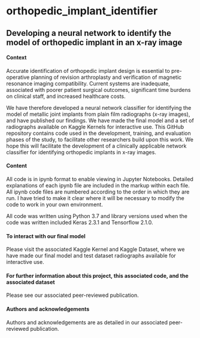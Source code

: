 # orthopedic_implant_identifier
## Developing a neural network to identify the model of orthopedic implant in an x-ray image

#### Context

Accurate identification of orthopedic implant design is essential to pre-operative planning of revision arthroplasty and verification of magnetic resonance imaging compatibility. Current systems are inadequate, associated with poorer patient surgical outcomes, significant time burdens on clinical staff, and increased healthcare costs.

We have therefore developed a neural network classifier for identifying the model of metallic joint implants from plain film radiographs (x-ray images), and have published our findings. We have made the final model and a set of radiographs available on Kaggle Kernels for interactive use.  This GitHub repository contains code used in the development, training, and evaluation phases of the study, to facilitate other researchers build upon this work.  We hope this will facilitate the development of a clinically applicable network classifier for identifying orthopedic implants in x-ray images.

#### Content

All code is in ipynb format to enable viewing in Jupyter Notebooks.  Detailed explanations of each ipynb file are included in the markup within each file.  All ipynb code files are numbered according to the order in which they are run.  I have tried to make it clear where it will be necessary to modify the code to work in your own environment.

All code was written using Python 3.7 and library versions used when the code was written included Keras 2.3.1 and Tensorflow 2.1.0.

#### To interact with our final model

Please visit the associated Kaggle Kernel and Kaggle Dataset, where we have made our final model and test dataset radiographs available for interactive use.

#### For further information about this project, this associated code, and the associated dataset

Please see our associated peer-reviewed publication.

#### Authors and acknowledgements

Authors and acknowledgements are as detailed in our associated peer-reviewed publication.
